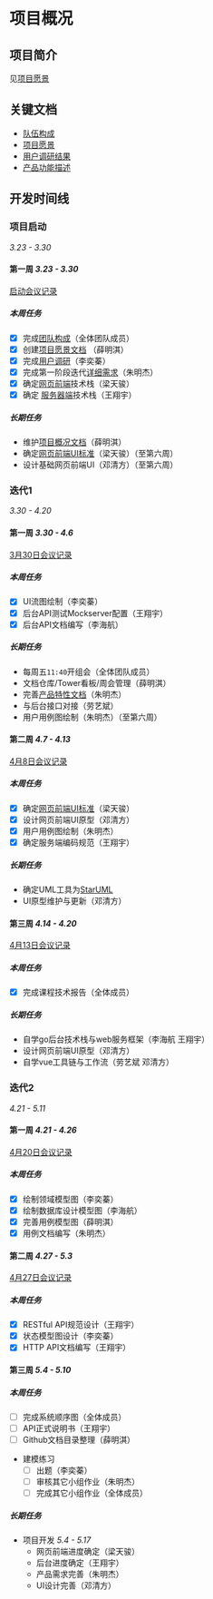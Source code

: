 # 项目概况

## 项目简介

见[项目愿景](./vision.md)

## 关键文档

- [队伍构成](./team-profile.md)
- [项目愿景](./vision.md)
- [用户调研结果](./investigation.md)
- [产品功能描述](./product.md)

## 开发时间线

### 项目启动

_3.23 - 3.30_

#### 第一周 _3.23 - 3.30_

[启动会议记录](../meeting-mind-graphs/3-23-2018-inception.pdf)

##### 本周任务

- [x] 完成[团队构成](./team-profile.md)（全体团队成员）
- [x] 创建[项目愿景文档](./vision.md) （薛明淇）
- [x] 完成[用户调研](./investigation.md)（李奕蓁）
- [x] 完成第一阶段迭代[详细需求](./product.md)（朱明杰） 
- [x] 确定[网页前端](../technical-docs/web-frontend-tech-stack.md)技术栈（梁天骏）
- [x] 确定 [服务器端](../technical-docs/backend-tech-stack.md)技术栈（王翔宇）

##### 长期任务

- 维护[项目概况文档](#项目概况)（薛明淇）
- 确定[网页前端UI标准](../technical-docs/web-ui-standard.md)（梁天骏）（至第六周）
- 设计基础网页前端UI（邓清方）（至第六周）

### 迭代1

_3.30 - 4.20_

#### 第一周 _3.30 - 4.6_

[3月30日会议记录](../meeting-mind-graphs/3-30-2018-iteration-1.pdf)

##### 本周任务

- [x] UI流图绘制（李奕蓁）
- [x] 后台API测试Mockserver配置（王翔宇）
- [x] 后台API文档编写（李海航）

##### 长期任务

- 每周五`11:40`开组会（全体团队成员）
- 文档仓库/Tower看板/周会管理（薛明淇）
- 完善[产品特性文档](./product.md)（朱明杰）
- 与后台接口对接（劳艺斌）
- 用户用例图绘制（朱明杰）（至第六周）

#### 第二周 _4.7 - 4.13_

[4月8日会议记录](../meeting-mind-graphs/4-8-2018-iteration-1.pdf)

##### 本周任务

- [x] 确定[网页前端UI标准](../technical-docs/web-ui-standard.md)（梁天骏）
- [x] 设计网页前端UI原型（邓清方）
- [x] 用户用例图绘制（朱明杰）
- [x] 确定服务端编码规范（王翔宇）

##### 长期任务

- 确定UML工具为[StarUML](http://staruml.io/)
- UI原型维护与更新（邓清方）

#### 第三周 _4.14 - 4.20_

[4月13日会议记录](../meeting-mind-graphs/4-13-2018-iteration-1.pdf)

##### 本周任务

- [x] 完成课程技术报告（全体成员）

##### 长期任务

- 自学go后台技术栈与web服务框架（李海航 王翔宇）
- 设计网页前端UI原型（邓清方）
- 自学vue工具链与工作流（劳艺斌 邓清方）

### 迭代2

_4.21 - 5.11_

#### 第一周 _4.21 - 4.26_

[4月20日会议记录](../meeting-mind-graphs/4-20-2018-iteration-2.pdf)

##### 本周任务

- [x] 绘制领域模型图（李奕蓁）
- [x] 绘制数据库设计模型图（李海航）
- [x] 完善用例模型图（薛明淇）
- [x] 用例文档编写（朱明杰）

#### 第二周 _4.27 - 5.3_

[4月27日会议记录](../meeting-mind-graphs/4-27-2018-iteration-2.pdf)

##### 本周任务

- [x] RESTful API规范设计（王翔宇）
- [x] 状态模型图设计（李奕蓁）
- [x] HTTP API文档编写（王翔宇）

#### 第三周 _5.4 - 5.10_

##### 本周任务

- [ ] 完成系统顺序图（全体成员）
- [ ] API正式说明书（王翔宇）
- [ ] Github文档目录整理（薛明淇）
- 建模练习
  - [ ] 出题（李奕蓁）
  - [ ] 审核其它小组作业（朱明杰）
  - [ ] 完成其它小组作业（全体成员）

##### 长期任务

- 项目开发 _5.4 - 5.17_
  - 网页前端进度确定（梁天骏）
  - 后台进度确定（王翔宇）
  - 产品需求完善（朱明杰）
  - UI设计完善（邓清方）